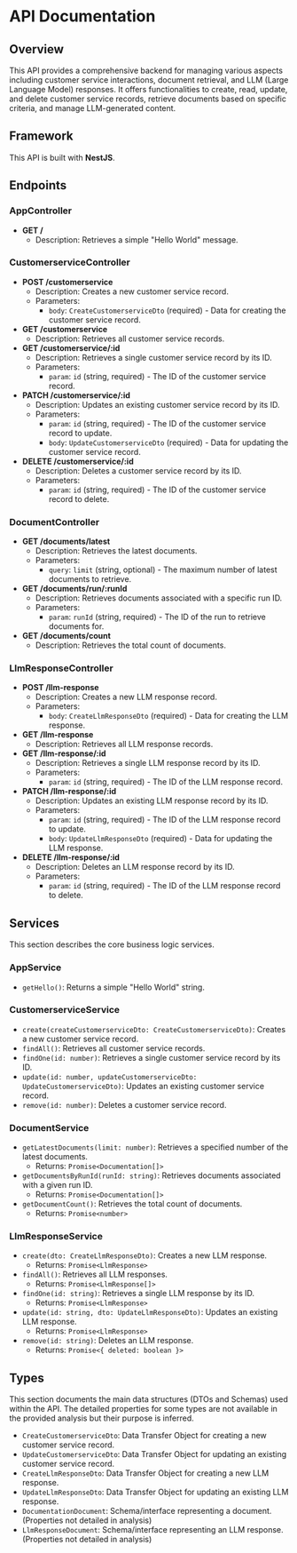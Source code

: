 # API Documentation

## Overview
This API provides a comprehensive backend for managing various aspects including customer service interactions, document retrieval, and LLM (Large Language Model) responses. It offers functionalities to create, read, update, and delete customer service records, retrieve documents based on specific criteria, and manage LLM-generated content.

## Framework
This API is built with **NestJS**.

## Endpoints

### AppController
*   **GET /**
    *   Description: Retrieves a simple "Hello World" message.

### CustomerserviceController
*   **POST /customerservice**
    *   Description: Creates a new customer service record.
    *   Parameters:
        *   `body`: `CreateCustomerserviceDto` (required) - Data for creating the customer service record.
*   **GET /customerservice**
    *   Description: Retrieves all customer service records.
*   **GET /customerservice/:id**
    *   Description: Retrieves a single customer service record by its ID.
    *   Parameters:
        *   `param`: `id` (string, required) - The ID of the customer service record.
*   **PATCH /customerservice/:id**
    *   Description: Updates an existing customer service record by its ID.
    *   Parameters:
        *   `param`: `id` (string, required) - The ID of the customer service record to update.
        *   `body`: `UpdateCustomerserviceDto` (required) - Data for updating the customer service record.
*   **DELETE /customerservice/:id**
    *   Description: Deletes a customer service record by its ID.
    *   Parameters:
        *   `param`: `id` (string, required) - The ID of the customer service record to delete.

### DocumentController
*   **GET /documents/latest**
    *   Description: Retrieves the latest documents.
    *   Parameters:
        *   `query`: `limit` (string, optional) - The maximum number of latest documents to retrieve.
*   **GET /documents/run/:runId**
    *   Description: Retrieves documents associated with a specific run ID.
    *   Parameters:
        *   `param`: `runId` (string, required) - The ID of the run to retrieve documents for.
*   **GET /documents/count**
    *   Description: Retrieves the total count of documents.

### LlmResponseController
*   **POST /llm-response**
    *   Description: Creates a new LLM response record.
    *   Parameters:
        *   `body`: `CreateLlmResponseDto` (required) - Data for creating the LLM response.
*   **GET /llm-response**
    *   Description: Retrieves all LLM response records.
*   **GET /llm-response/:id**
    *   Description: Retrieves a single LLM response record by its ID.
    *   Parameters:
        *   `param`: `id` (string, required) - The ID of the LLM response record.
*   **PATCH /llm-response/:id**
    *   Description: Updates an existing LLM response record by its ID.
    *   Parameters:
        *   `param`: `id` (string, required) - The ID of the LLM response record to update.
        *   `body`: `UpdateLlmResponseDto` (required) - Data for updating the LLM response.
*   **DELETE /llm-response/:id**
    *   Description: Deletes an LLM response record by its ID.
    *   Parameters:
        *   `param`: `id` (string, required) - The ID of the LLM response record to delete.

## Services
This section describes the core business logic services.

### AppService
*   `getHello()`: Returns a simple "Hello World" string.

### CustomerserviceService
*   `create(createCustomerserviceDto: CreateCustomerserviceDto)`: Creates a new customer service record.
*   `findAll()`: Retrieves all customer service records.
*   `findOne(id: number)`: Retrieves a single customer service record by its ID.
*   `update(id: number, updateCustomerserviceDto: UpdateCustomerserviceDto)`: Updates an existing customer service record.
*   `remove(id: number)`: Deletes a customer service record.

### DocumentService
*   `getLatestDocuments(limit: number)`: Retrieves a specified number of the latest documents.
    *   Returns: `Promise<Documentation[]>`
*   `getDocumentsByRunId(runId: string)`: Retrieves documents associated with a given run ID.
    *   Returns: `Promise<Documentation[]>`
*   `getDocumentCount()`: Retrieves the total count of documents.
    *   Returns: `Promise<number>`

### LlmResponseService
*   `create(dto: CreateLlmResponseDto)`: Creates a new LLM response.
    *   Returns: `Promise<LlmResponse>`
*   `findAll()`: Retrieves all LLM responses.
    *   Returns: `Promise<LlmResponse[]>`
*   `findOne(id: string)`: Retrieves a single LLM response by its ID.
    *   Returns: `Promise<LlmResponse>`
*   `update(id: string, dto: UpdateLlmResponseDto)`: Updates an existing LLM response.
    *   Returns: `Promise<LlmResponse>`
*   `remove(id: string)`: Deletes an LLM response.
    *   Returns: `Promise<{ deleted: boolean }>`

## Types
This section documents the main data structures (DTOs and Schemas) used within the API. The detailed properties for some types are not available in the provided analysis but their purpose is inferred.

*   `CreateCustomerserviceDto`: Data Transfer Object for creating a new customer service record.
*   `UpdateCustomerserviceDto`: Data Transfer Object for updating an existing customer service record.
*   `CreateLlmResponseDto`: Data Transfer Object for creating a new LLM response.
*   `UpdateLlmResponseDto`: Data Transfer Object for updating an existing LLM response.
*   `DocumentationDocument`: Schema/interface representing a document. (Properties not detailed in analysis)
*   `LlmResponseDocument`: Schema/interface representing an LLM response. (Properties not detailed in analysis)